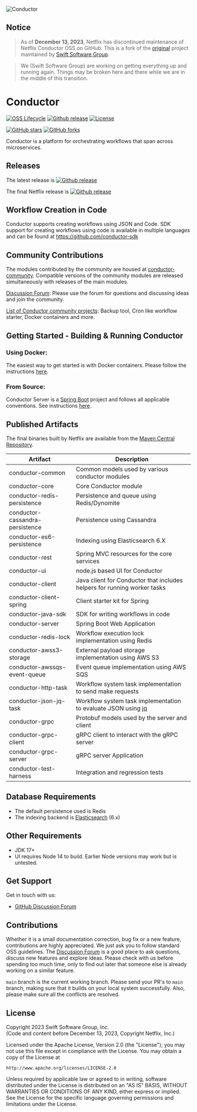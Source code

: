 ![Conductor](docs/docs/img/logo.png)

## Notice

> As of **December 13, 2023**, Netflix has discontinued maintenance of Netflix Conductor OSS on GitHub. This is a fork of the [original](https://github.com/Netflix/conductor) project maintained by [Swift Software Group](https://www.swiftsoftwaregroup.com).

> We (Swift Software Group) are working on getting everything up and running again. Things may be broken here and there while we are in the middle of this transition.   

# Conductor
[![OSS Lifecycle](https://img.shields.io/osslifecycle/swift-conductor/conductor.svg)]()
[![Github release](https://img.shields.io/github/v/release/swift-conductor/conductor.svg)](https://github.com/swift-conductor/conductor/releases)
[![License](https://img.shields.io/github/license/swift-conductor/conductor.svg)](http://www.apache.org/licenses/LICENSE-2.0)

[![GitHub stars](https://img.shields.io/github/stars/swift-conductor/conductor.svg?style=social&label=Star&maxAge=2592000)](https://github.com/swift-conductor/conductor/stargazers/)
[![GitHub forks](https://img.shields.io/github/forks/swift-conductor/conductor.svg?style=social&label=Fork&maxAge=2592000)](https://github.com/swift-conductor/conductor/network/)

Conductor is a platform for orchestrating workflows that span across microservices.

## Releases

The latest release is [![Github release](https://img.shields.io/github/v/release/swift-conductor/conductor.svg)](https://github.com/swift-conductor/conductor/releases)

The final Netflix release is [![Github release](https://img.shields.io/github/v/release/Netflix/conductor.svg)](https://github.com/Netflix/conductor/releases)

## Workflow Creation in Code

Conductor supports creating workflows using JSON and Code. SDK support for creating workflows using code is available in multiple languages and can be found at https://github.com/conductor-sdk

## Community Contributions

The modules contributed by the community are housed at [conductor-community](https://github.com/swift-conductor/conductor-community). Compatible versions of the community modules are released simultaneously with releases of the main modules.

[Discussion Forum](https://github.com/swift-conductor/conductor/discussions): Please use the forum for questions and discussing ideas and join the community.

[List of Conductor community projects](/docs/docs/resources/related.md): Backup tool, Cron like workflow starter, Docker containers and more.

## Getting Started - Building & Running Conductor

###  Using Docker:

The easiest way to get started is with Docker containers. Please follow the instructions [here](https://swiftconductor.com/devguide/running/docker.html). 

###  From Source:

Conductor Server is a [Spring Boot](https://spring.io/projects/spring-boot) project and follows all applicable conventions. See instructions [here](https://swiftconductor.com/devguide/running/source.html).

## Published Artifacts

The final binaries built by Netflix are available from the [Maven Central Repository](https://search.maven.org/search?q=g:com.netflix.conductor).

| Artifact                        | Description                                                                                     |
|---------------------------------|-------------------------------------------------------------------------------------------------|
| conductor-common                | Common models used by various conductor modules                                                 |
| conductor-core                  | Core Conductor module                                                                           |
| conductor-redis-persistence     | Persistence and queue using Redis/Dynomite                                                      |
| conductor-cassandra-persistence | Persistence using Cassandra                                                                     |
| conductor-es6-persistence       | Indexing using Elasticsearch 6.X                                                                |
| conductor-rest                  | Spring MVC resources for the core services                                                      |
| conductor-ui                    | node.js based UI for Conductor                                                                  |
| conductor-client                | Java client for Conductor that includes helpers for running worker tasks                        |
| conductor-client-spring         | Client starter kit for Spring                                                                   |
| conductor-java-sdk              | SDK for writing workflows in code                                                               |
| conductor-server                | Spring Boot Web Application                                                                     |
| conductor-redis-lock            | Workflow execution lock implementation using Redis                                              |
| conductor-awss3-storage         | External payload storage implementation using AWS S3                                            |
| conductor-awssqs-event-queue    | Event queue implementation using AWS SQS                                                        |
| conductor-http-task             | Workflow system task implementation to send make requests                                       |
| conductor-json-jq-task          | Workflow system task implementation to evaluate JSON using [jq](https://stedolan.github.io/jq/) |
| conductor-grpc                  | Protobuf models used by the server and client                                                   |
| conductor-grpc-client           | gRPC client to interact with the gRPC server                                                    |
| conductor-grpc-server           | gRPC server Application                                                                         |
| conductor-test-harness          | Integration and regression tests                                                                |

## Database Requirements

* The default persistence used is Redis
* The indexing backend is [Elasticsearch](https://www.elastic.co/) (6.x)

## Other Requirements

* JDK 17+
* UI requires Node 14 to build. Earlier Node versions may work but is untested.

## Get Support

Get in touch with us:
* [GitHub Discussion Forum](https://github.com/swift-conductor/conductor/discussions)

## Contributions

Whether it is a small documentation correction, bug fix or a new feature, contributions are highly appreciated. We just ask you to follow standard OSS guidelines. The [Discussion Forum](https://github.com/swift-conductor/conductor/discussions) is a good place to ask questions, discuss new features and explore ideas. Please check with us before spending too much time, only to find out later that someone else is already working on a similar feature.

`main` branch is the current working branch. Please send your PR's to `main` branch, making sure that it builds on your local system successfully. Also, please make sure all the conflicts are resolved.

## License

Copyright 2023 Swift Software Group, Inc.  
(Code and content before December 13, 2023, Copyright Netflix, Inc.)

Licensed under the Apache License, Version 2.0 (the "License");
you may not use this file except in compliance with the License.
You may obtain a copy of the License at

    http://www.apache.org/licenses/LICENSE-2.0

Unless required by applicable law or agreed to in writing, software
distributed under the License is distributed on an "AS IS" BASIS,
WITHOUT WARRANTIES OR CONDITIONS OF ANY KIND, either express or implied.
See the License for the specific language governing permissions and
limitations under the License.
